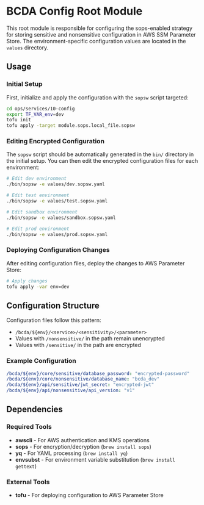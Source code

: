 # BCDA Config Root Module

This root module is responsible for configuring the sops-enabled strategy for storing sensitive and nonsensitive configuration in AWS SSM Parameter Store.
The environment-specific configuration values are located in the `values` directory.

## Usage

### Initial Setup

First, initialize and apply the configuration with the `sopsw` script targeted:

```bash
cd ops/services/10-config
export TF_VAR_env=dev
tofu init
tofu apply -target module.sops.local_file.sopsw
```

### Editing Encrypted Configuration

The `sopsw` script should be automatically generated in the `bin/` directory in the initial setup. You can then edit the encrypted configuration files for each environment:

```bash
# Edit dev environment
./bin/sopsw -e values/dev.sopsw.yaml

# Edit test environment
./bin/sopsw -e values/test.sopsw.yaml

# Edit sandbox environment
./bin/sopsw -e values/sandbox.sopsw.yaml

# Edit prod environment
./bin/sopsw -e values/prod.sopsw.yaml
```

### Deploying Configuration Changes

After editing configuration files, deploy the changes to AWS Parameter Store:

```bash
# Apply changes
tofu apply -var env=dev
```

## Configuration Structure

Configuration files follow this pattern:
- `/bcda/${env}/<service>/<sensitivity>/<parameter>`
- Values with `/nonsensitive/` in the path remain unencrypted
- Values with `/sensitive/` in the path are encrypted

### Example Configuration

```yaml
/bcda/${env}/core/sensitive/database_password: "encrypted-password"
/bcda/${env}/core/nonsensitive/database_name: "bcda_dev"
/bcda/${env}/api/sensitive/jwt_secret: "encrypted-jwt"
/bcda/${env}/api/nonsensitive/api_version: "v1"
```

## Dependencies

### Required Tools
- **awscli** - For AWS authentication and KMS operations
- **sops** - For encryption/decryption (`brew install sops`)
- **yq** - For YAML processing (`brew install yq`)
- **envsubst** - For environment variable substitution (`brew install gettext`)

### External Tools
- **tofu** - For deploying configuration to AWS Parameter Store
